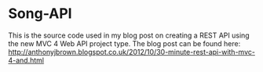 Song-API
========

This is the source code used in my blog post on creating a REST API using the new MVC 4 Web API project type.
The blog post can be found here: http://anthonyjbrown.blogspot.co.uk/2012/10/30-minute-rest-api-with-mvc-4-and.html